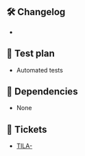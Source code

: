 ## 🛠️ Changelog
[//]: # "Describe the changes in this pull request here."

-

## 🧪 Test plan
[//]: # "Help your fellow reviewer and write a short description of the fastest way to test your changes."

- Automated tests

## 🚧 Dependencies
[//]: # "Is this PR dependent on other changes outside this repository? Describe the changes, or add links to them."
[//]: # "e.g. This PR breaks X and is waiting for frontend changes before merging."

- None

## 🎫 Tickets
[//]: # "This pull request resolves all or part of the following ticket(s)."

- [TILA-][TILA]


[TILA]: https://helsinkisolutionoffice.atlassian.net/browse/TILA-
